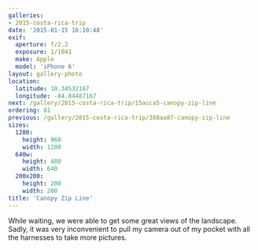```yaml
---
galleries:
- 2015-costa-rica-trip
date: '2015-01-15 16:10:48'
exif:
  aperture: f/2.2
  exposure: 1/1041
  make: Apple
  model: 'iPhone 6'
layout: gallery-photo
location:
  latitude: 10.34532167
  longitude: -84.84487167
next: /gallery/2015-costa-rica-trip/15acca5-canopy-zip-line
ordering: 81
previous: /gallery/2015-costa-rica-trip/388aa87-canopy-zip-line
sizes:
  1280:
    height: 960
    width: 1280
  640w:
    height: 480
    width: 640
  200x200:
    height: 200
    width: 200
title: 'Canopy Zip Line'
---
```


While waiting, we were able to get some great views of the landscape. Sadly, it was very inconvenient to pull my camera out of my pocket with all the harnesses to take more pictures.

